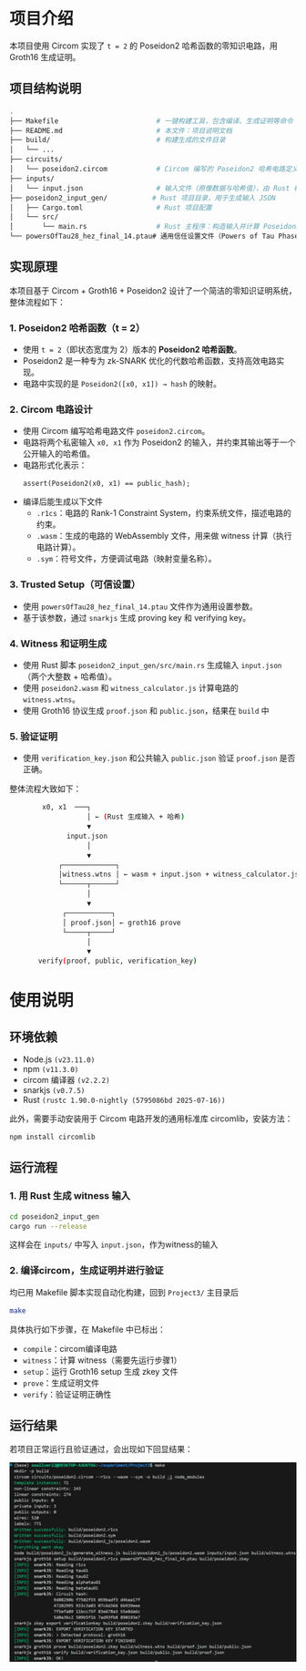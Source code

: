 # 项目介绍
本项目使用 Circom 实现了 `t = 2` 的 Poseidon2 哈希函数的零知识电路，用 Groth16 生成证明。

## 项目结构说明

```bash 
.
├── Makefile                        # 一键构建工具，包含编译、生成证明等命令
├── README.md                       # 本文件：项目说明文档
├── build/                          # 构建生成的文件目录
│   └── ...              
├── circuits/
│   └── poseidon2.circom            # Circom 编写的 Poseidon2 哈希电路定义
├── inputs/
│   └── input.json                  # 输入文件（原像数据与哈希值），由 Rust 程序生成
├── poseidon2_input_gen/           # Rust 项目目录，用于生成输入 JSON
│   ├── Cargo.toml                  # Rust 项目配置
│   └── src/
│       └── main.rs                 # Rust 主程序：构造输入并计算 Poseidon2 哈希值
└── powersOfTau28_hez_final_14.ptau# 通用信任设置文件（Powers of Tau Phase 1）
```

## 实现原理
本项目基于 Circom + Groth16 + Poseidon2 设计了一个简洁的零知识证明系统，整体流程如下：

### 1. Poseidon2 哈希函数（t = 2）

- 使用 `t = 2`（即状态宽度为 2）版本的 **Poseidon2 哈希函数**。
- Poseidon2 是一种专为 zk-SNARK 优化的代数哈希函数，支持高效电路实现。
- 电路中实现的是 `Poseidon2([x0, x1]) → hash` 的映射。

### 2. Circom 电路设计

- 使用 Circom 编写哈希电路文件 `poseidon2.circom`。
- 电路将两个私密输入 `x0, x1` 作为 Poseidon2 的输入，并约束其输出等于一个公开输入的哈希值。
- 电路形式化表示：
  ```circom
  assert(Poseidon2(x0, x1) == public_hash);
  ```
- 编译后能生成以下文件
    - `.r1cs`：电路的 Rank-1 Constraint System，约束系统文件，描述电路的约束。
    - `.wasm`：生成的电路的 WebAssembly 文件，用来做 witness 计算（执行电路计算）。
    - `.sym`：符号文件，方便调试电路（映射变量名称）。

### 3. Trusted Setup（可信设置）

- 使用 `powersOfTau28_hez_final_14.ptau` 文件作为通用设置参数。
- 基于该参数，通过 `snarkjs` 生成 proving key 和 verifying key。

### 4. Witness 和证明生成

- 使用 Rust 脚本 `poseidon2_input_gen/src/main.rs` 生成输入 `input.json`（两个大整数 + 哈希值）。
- 使用 `poseidon2.wasm` 和 `witness_calculator.js` 计算电路的 `witness.wtns`。
- 使用 Groth16 协议生成 `proof.json` 和 `public.json`，结果在 `build` 中

### 5. 验证证明

- 使用 `verification_key.json` 和公共输入 `public.json` 验证 `proof.json` 是否正确。

整体流程大致如下：
```bash
        x0, x1  ───┐
                   │ ← (Rust 生成输入 + 哈希)
                   ▼
              input.json
                   │
                   ▼
            ┌─────────────┐
            │witness.wtns │ ← wasm + input.json + witness_calculator.js
            └──────┬──────┘
                   │
                   ▼
             ┌───────────┐
             │ proof.json│ ← groth16 prove
             └─────┬─────┘
                   │
                   ▼
       verify(proof, public, verification_key)

```


# 使用说明

## 环境依赖
- Node.js `(v23.11.0)`
- npm `(v11.3.0)`
- circom 编译器 `(v2.2.2)`
- snarkjs `(v0.7.5)`
- Rust `(rustc 1.90.0-nightly (5795086bd 2025-07-16))`

此外，需要手动安装用于 Circom 电路开发的通用标准库 circomlib，安装方法：
```bash
npm install circomlib
``` 
## 运行流程
### 1. 用 Rust 生成 witness 输入
```bash
cd poseidon2_input_gen
cargo run --release
```
这样会在 `inputs/` 中写入 `input.json`，作为witness的输入

### 2. 编译circom，生成证明并进行验证
均已用 Makefile 脚本实现自动化构建，回到 `Project3/` 主目录后
```bash
make
```
具体执行如下步骤，在 Makefile 中已标出：
- `compile`：circom编译电路
- `witness`：计算 witness（需要先运行步骤1）
- `setup`：运行 Groth16 setup 生成 zkey 文件
- `prove`：生成证明文件
- `verify`：验证证明正确性

## 运行结果

若项目正常运行且验证通过，会出现如下回显结果：

![result](./image/res.jpg)